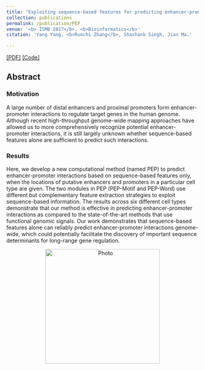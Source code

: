 ```yaml
---
title: "Exploiting sequence-based features for predicting enhancer-promoter interactions"
collection: publications
permalink: /publication/PEP
venue: '<b> ISMB 2017</b>, <b>Bioinformatics</b>'
citation: 'Yang Yang, <b>Ruochi Zhang</b>, Shashank Singh, Jian Ma.'

---  
```

[[PDF]](https://ruochiz.github.io/files/btx257.pdf) [[Code]](https://github.com/ma-compbio/PEP)


## Abstract
### Motivation
A large number of distal enhancers and proximal promoters form enhancer-promoter interactions to regulate target genes in the human genome. Although recent high-throughput genome-wide mapping approaches have allowed us to more comprehensively recognize potential enhancer-promoter interactions, it is still largely unknown whether sequence-based features alone are sufficient to predict such interactions.
### Results
Here, we develop a new computational method (named PEP) to predict enhancer-promoter interactions based on sequence-based features only, when the locations of putative enhancers and promoters in a particular cell type are given. The two modules in PEP (PEP-Motif and PEP-Word) use different but complementary feature extraction strategies to exploit sequence-based information. The results across six different cell types demonstrate that our method is effective in predicting enhancer-promoter interactions as compared to the state-of-the-art methods that use functional genomic signals. Our work demonstrates that sequence-based features alone can reliably predict enhancer-promoter interactions genome-wide, which could potentially facilitate the discovery of important sequence determinants for long-range gene regulation.

<p align="center">
  <img src="https://ruochiz.github.io/images/PEP_overview.jpg?raw=true" alt="Photo" style="width: 300px;"/> 
</p>